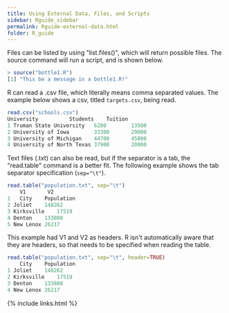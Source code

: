 ```yaml
---
title: Using External Data, Files, and Scripts
sidebar: Rguide_sidebar
permalink: Rguide-external-data.html
folder: R_guide
---
```


<link rel="stylesheet" href="css/theme-pink.css">

Files can be listed by using "list.files()", which will return possible files.
The source command will run a script, and is shown below.
```R
> source("bottle1.R")
[1] "This be a message in a bottle1.R!"
```
R can read a .csv file, which literally means comma separated values.
The example below shows a csv, titled `targets.csv`, being read.
```R
read.csv("schools.csv")
University	 		Students 	Tuition
1 Truman State University	6200		13500
2 University of Iowa		33300		29000
3 University of Michigan	44700		45000
4 University of North Texas	37900		20000
```
Text files (.txt) can also be read, but if the separator is a tab, the
"read.table" command is a better fit. The following example shows the tab
separator specification (`sep="\t"`).
```R
read.table("population.txt", sep="\t")
	V1       V2
1 	City	Population
2 Joliet	148262
3 Kirksville	17519
4 Denton	133808
5 New Lenox	26217
```
This example had V1 and V2 as headers.
R isn't automatically aware that they are headers, so that needs to be
specified when reading the table.
```R
read.table("population.txt", sep="\t", header=TRUE)
	City	Population
1 Joliet	148262
2 Kirksville	17519
3 Denton	133808
4 New Lenox	26217
```

{% include links.html %}
